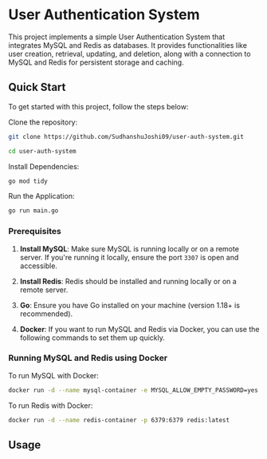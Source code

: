 # User Authentication System

This project implements a simple User Authentication System that integrates MySQL and Redis as databases. It provides functionalities like user creation, retrieval, updating, and deletion, along with a connection to MySQL and Redis for persistent storage and caching. 

## Quick Start

To get started with this project, follow the steps below:

Clone the repository:

```bash
git clone https://github.com/SudhanshuJoshi09/user-auth-system.git

cd user-auth-system
```

Install Dependencies:
```bash
go mod tidy
```

Run the Application:
```bash
go run main.go
```

### Prerequisites

1. **Install MySQL**: Make sure MySQL is running locally or on a remote server. If you're running it locally, ensure the port `3307` is open and accessible.

2. **Install Redis**: Redis should be installed and running locally or on a remote server.

3. **Go**: Ensure you have Go installed on your machine (version 1.18+ is recommended).

4. **Docker**: If you want to run MySQL and Redis via Docker, you can use the following commands to set them up quickly.

### Running MySQL and Redis using Docker

To run MySQL with Docker:

```bash
docker run -d --name mysql-container -e MYSQL_ALLOW_EMPTY_PASSWORD=yes -p 3307:3306 mysql:latest
```

To run Redis with Docker:

```bash
docker run -d --name redis-container -p 6379:6379 redis:latest
```

## Usage



